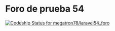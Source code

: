 # Foro de prueba 54

[![Codeship Status for megatron78/laravel54_foro](https://app.codeship.com/projects/c6f0cc10-1769-0135-b497-7aed07f4c9b9/status?branch=master)](https://app.codeship.com/projects/218536)
